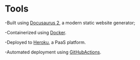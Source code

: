 # Tools

-Built using [Docusaurus 2](https://docusaurus.io/), a modern static website generator;

-Containerized using [Docker](https://github.com/docker/docker.github.io).

-Deployed to [Heroku](https://www.heroku.com), a PaaS platform.

-Automated deployment using [GitHubActions](https://docs.github.com/en/actions).






